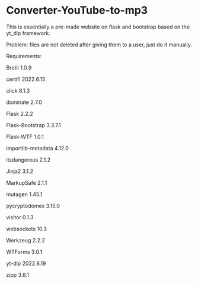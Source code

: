 # Converter-YouTube-to-mp3
This is essentially a pre-made website on flask and bootstrap based on the yt_dlp framework.

Problem: files are not deleted after giving them to a user, just do it manually.

Requirements:

Brotli 1.0.9

certifi 2022.6.15

click 8.1.3

dominate 2.7.0

Flask 2.2.2

Flask-Bootstrap 3.3.7.1

Flask-WTF 1.0.1

importlib-metadata 4.12.0

itsdangerous 2.1.2

Jinja2 3.1.2

MarkupSafe 2.1.1

mutagen 1.45.1

pycryptodomex 3.15.0

visitor 0.1.3

websockets 10.3

Werkzeug 2.2.2

WTForms 3.0.1

yt-dlp 2022.8.19

zipp 3.8.1

